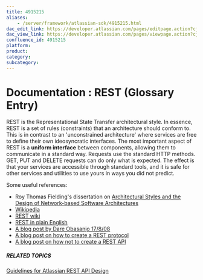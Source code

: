 ```yaml
---
title: 4915215
aliases:
    - /server/framework/atlassian-sdk/4915215.html
dac_edit_link: https://developer.atlassian.com/pages/editpage.action?cjm=wozere&pageId=4915215
dac_view_link: https://developer.atlassian.com/pages/viewpage.action?cjm=wozere&pageId=4915215
confluence_id: 4915215
platform:
product:
category:
subcategory:
---
```

# Documentation : REST (Glossary Entry)

REST is the Representational State Transfer architectural style. In essence, REST is a set of rules (constraints) that an architecture should conform to. This is in contrast to an 'unconstrained architecture' where services are free to define their own ideosyncratic interfaces. The most important aspect of REST is a **uniform interface** between components, allowing them to communicate in a standard way. Requests use the standard HTTP methods. GET, PUT and DELETE requests can do only what is expected. The effect is that your services are accessible through standard tools, and it is safe for other services and utilities to use yours in ways you did not predict.

Some useful references:

-   Roy Thomas Fielding's dissertation on <a href="http://www.ics.uci.edu/~fielding/pubs/dissertation/abstract.htm" class="external-link">Architectural Styles and the Design of Network-based Software Architectures</a>
-   <a href="http://en.wikipedia.org/wiki/Representational_State_Transfer" class="external-link">Wikipedia</a>
-   <a href="http://rest.blueoxen.net/cgi-bin/wiki.pl?FrontPage" class="external-link">REST wiki</a>
-   <a href="http://rest.blueoxen.net/cgi-bin/wiki.pl?RestInPlainEnglish" class="external-link">REST in plain English</a>
-   <a href="http://www.25hoursaday.com/weblog/2008/08/17/ExplainingRESTToDamienKatz.aspx" class="external-link">A blog post by Dare Obasanjo 17/8/08</a>
-   <a href="http://www.xml.com/pub/a/2004/12/01/restful-web.html" class="external-link">A blog post on how to create a REST protocol</a>
-   <a href="http://www.infoq.com/articles/rest-anti-patterns" class="external-link">A blog post on how not to create a REST API</a>

##### RELATED TOPICS

<a href="/pages/createpage.action?spaceKey=DOCS&amp;title=Guidelines+for+Atlassian+REST+API+Design&amp;linkCreation=true&amp;fromPageId=4915215" class="createlink">Guidelines for Atlassian REST API Design</a>
















































































































































































































































































































